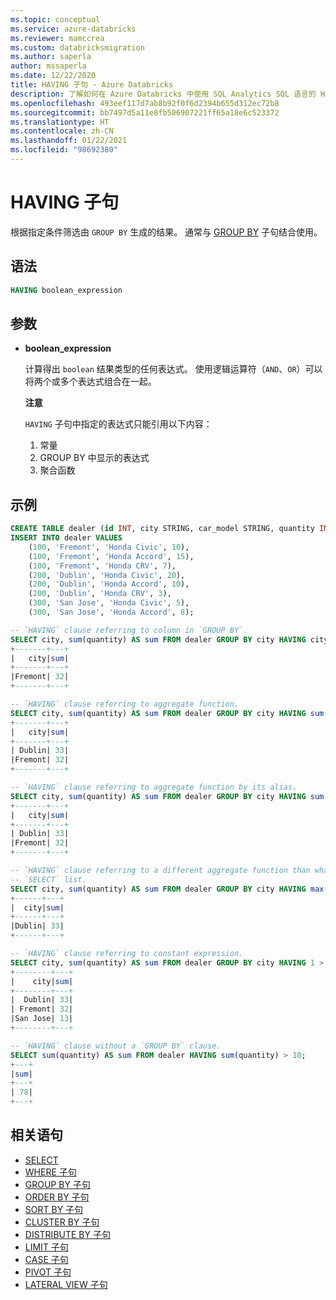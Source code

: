 ```yaml
---
ms.topic: conceptual
ms.service: azure-databricks
ms.reviewer: mamccrea
ms.custom: databricksmigration
ms.author: saperla
author: mssaperla
ms.date: 12/22/2020
title: HAVING 子句 - Azure Databricks
description: 了解如何在 Azure Databricks 中使用 SQL Analytics SQL 语言的 HAVING 语法。
ms.openlocfilehash: 493eef117d7ab8b92f0f6d2394b655d312ec72b8
ms.sourcegitcommit: bb7497d5a11e8fb506907221ff65a18e6c523372
ms.translationtype: HT
ms.contentlocale: zh-CN
ms.lasthandoff: 01/22/2021
ms.locfileid: "98692380"
---
```

# <a name="having-clause"></a>HAVING 子句

根据指定条件筛选由 ``GROUP BY`` 生成的结果。 通常与 [GROUP BY](sql-ref-syntax-qry-select-groupby.md) 子句结合使用。

## <a name="syntax"></a>语法

```sql
HAVING boolean_expression
```

## <a name="parameters"></a>参数

* **boolean_expression**

  计算得出 ``boolean`` 结果类型的任何表达式。 使用逻辑运算符（``AND``、``OR``）可以将两个或多个表达式组合在一起。

  **注意**

  ``HAVING`` 子句中指定的表达式只能引用以下内容：

  1. 常量
  2. GROUP BY 中显示的表达式
  3. 聚合函数

## <a name="examples"></a>示例

```sql
CREATE TABLE dealer (id INT, city STRING, car_model STRING, quantity INT);
INSERT INTO dealer VALUES
    (100, 'Fremont', 'Honda Civic', 10),
    (100, 'Fremont', 'Honda Accord', 15),
    (100, 'Fremont', 'Honda CRV', 7),
    (200, 'Dublin', 'Honda Civic', 20),
    (200, 'Dublin', 'Honda Accord', 10),
    (200, 'Dublin', 'Honda CRV', 3),
    (300, 'San Jose', 'Honda Civic', 5),
    (300, 'San Jose', 'Honda Accord', 8);

-- `HAVING` clause referring to column in `GROUP BY`.
SELECT city, sum(quantity) AS sum FROM dealer GROUP BY city HAVING city = 'Fremont';
+-------+---+
|   city|sum|
+-------+---+
|Fremont| 32|
+-------+---+

-- `HAVING` clause referring to aggregate function.
SELECT city, sum(quantity) AS sum FROM dealer GROUP BY city HAVING sum(quantity) > 15;
+-------+---+
|   city|sum|
+-------+---+
| Dublin| 33|
|Fremont| 32|
+-------+---+

-- `HAVING` clause referring to aggregate function by its alias.
SELECT city, sum(quantity) AS sum FROM dealer GROUP BY city HAVING sum > 15;
+-------+---+
|   city|sum|
+-------+---+
| Dublin| 33|
|Fremont| 32|
+-------+---+

-- `HAVING` clause referring to a different aggregate function than what is present in
-- `SELECT` list.
SELECT city, sum(quantity) AS sum FROM dealer GROUP BY city HAVING max(quantity) > 15;
+------+---+
|  city|sum|
+------+---+
|Dublin| 33|
+------+---+

-- `HAVING` clause referring to constant expression.
SELECT city, sum(quantity) AS sum FROM dealer GROUP BY city HAVING 1 > 0 ORDER BY city;
+--------+---+
|    city|sum|
+--------+---+
|  Dublin| 33|
| Fremont| 32|
|San Jose| 13|
+--------+---+

-- `HAVING` clause without a `GROUP BY` clause.
SELECT sum(quantity) AS sum FROM dealer HAVING sum(quantity) > 10;
+---+
|sum|
+---+
| 78|
+---+
```

## <a name="related-statements"></a>相关语句

* [SELECT](sql-ref-syntax-qry-select.md)
* [WHERE 子句](sql-ref-syntax-qry-select-where.md)
* [GROUP BY 子句](sql-ref-syntax-qry-select-groupby.md)
* [ORDER BY 子句](sql-ref-syntax-qry-select-orderby.md)
* [SORT BY 子句](sql-ref-syntax-qry-select-sortby.md)
* [CLUSTER BY 子句](sql-ref-syntax-qry-select-clusterby.md)
* [DISTRIBUTE BY 子句](sql-ref-syntax-qry-select-distributeby.md)
* [LIMIT 子句](sql-ref-syntax-qry-select-limit.md)
* [CASE 子句](sql-ref-syntax-qry-select-case.md)
* [PIVOT 子句](sql-ref-syntax-qry-select-pivot.md)
* [LATERAL VIEW 子句](sql-ref-syntax-qry-select-lateral-view.md)